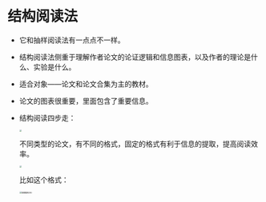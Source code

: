 # 结构阅读法

- 它和抽样阅读法有一点点不一样。
- 结构阅读法侧重于理解作者论文的论证逻辑和信息图表，以及作者的理论是什么、实验是什么。

- 适合对象——论文和论文合集为主的教材。
- 论文的图表很重要，里面包含了重要信息。

- 结构阅读四步走：

  <img src="C:\Users\123\Pictures\Screenshots\屏幕截图(30).png" style="zoom:25%;" />

  不同类型的论文，有不同的格式，固定的格式有利于信息的提取，提高阅读效率。

  <img src="C:\Users\123\Pictures\Screenshots\屏幕截图(35).png" style="zoom:25%;" />

  比如这个格式：

  <img src="C:\Users\123\Pictures\Screenshots\屏幕截图(36).png" alt="屏幕截图(36)" style="zoom:25%;" />

  

